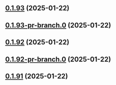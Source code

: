 ## [0.1.93](https://github.com/latha-414/AWS-CICD-web-app/compare/v0.1.93-pr-branch.0...v0.1.93) (2025-01-22)



## [0.1.93-pr-branch.0](https://github.com/latha-414/AWS-CICD-web-app/compare/v0.1.92...v0.1.93-pr-branch.0) (2025-01-22)



## [0.1.92](https://github.com/latha-414/AWS-CICD-web-app/compare/v0.1.92-pr-branch.0...v0.1.92) (2025-01-22)



## [0.1.92-pr-branch.0](https://github.com/latha-414/AWS-CICD-web-app/compare/v0.1.91...v0.1.92-pr-branch.0) (2025-01-22)



## [0.1.91](https://github.com/latha-414/AWS-CICD-web-app/compare/v0.1.91-pr-branch.0...v0.1.91) (2025-01-22)



